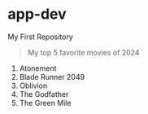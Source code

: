 # app-dev
My First Repository

> My top 5 favorite movies of 2024
1. Atonement
2. Blade Runner 2049
3. Oblivion
4. The Godfather
5. The Green Mile

